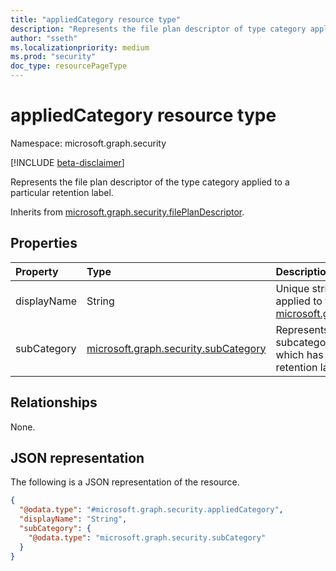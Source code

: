 ```yaml
---
title: "appliedCategory resource type"
description: "Represents the file plan descriptor of type category applied to a particular retention label."
author: "sseth"
ms.localizationpriority: medium
ms.prod: "security"
doc_type: resourcePageType
---
```


# appliedCategory resource type

Namespace: microsoft.graph.security

[!INCLUDE [beta-disclaimer](../../includes/beta-disclaimer.md)]

Represents the file plan descriptor of the type category applied to a particular retention label.


Inherits from [microsoft.graph.security.filePlanDescriptor](../resources/security-fileplandescriptor.md).

## Properties
|Property|Type|Description|
|:---|:---|:---|
|displayName|String|Unique string that defines a category name applied to the label. Inherited from [microsoft.graph.security.filePlanDescriptor](../resources/security-fileplandescriptor.md).|
|subCategory|[microsoft.graph.security.subCategory](../resources/security-subcategory.md)|Represents the file plan descriptor for a subcategory under a specific category, which has been assigned to a particular retention label.|

## Relationships
None.

## JSON representation
The following is a JSON representation of the resource.
<!-- {
  "blockType": "resource",
  "@odata.type": "microsoft.graph.security.appliedCategory"
}
-->
``` json
{
  "@odata.type": "#microsoft.graph.security.appliedCategory",
  "displayName": "String",
  "subCategory": {
    "@odata.type": "microsoft.graph.security.subCategory"
  }
}
```

